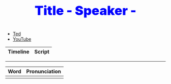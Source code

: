 <style>
.vn {
  color: green;
}
</style>

<center style="color: blue; font-size: 40px; font-weight: 900">

  Title
  \- Speaker -

</center>

* [Ted]()
* [YouTube]()

|Timeline|<center>Script</center>|
|:-:|-|

<hr>

|Word|Pronunciation|
|-|-|
|||